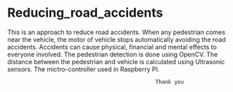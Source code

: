 # Reducing_road_accidents

This is an approach to reduce road accidents. When any pedestrian comes near the vehicle, the motor of vehicle stops automatically avoiding the road accidents. Accidents can cause physical, financial and mental effects to everyone involved. The pedestrian detection is done using OpenCV. The distance between the pedestrian and vehicle is calculated using Ultrasonic sensors. The mictro-controller used in Raspberry PI. 

                                                   Thank you

